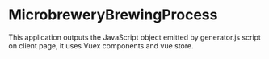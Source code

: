 # MicrobreweryBrewingProcess
This application outputs the JavaScript object emitted by generator.js script on client page, it uses Vuex components and vue store.
